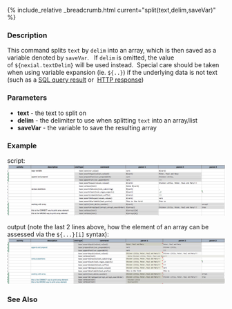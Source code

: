 {% include_relative _breadcrumb.html current="split(text,delim,saveVar)" %}


### Description
This command splits `text` by `delim` into an array, which is then saved as a variable denoted by `saveVar`.  
If `delim` is omitted, the value of `${nexial.textDelim}` will be used instead.  Special care should be taken when 
using variable expansion (ie. `${..}`) if the underlying data is not text (such as a [SQL query result](../rdbms) or 
[HTTP response](../ws))


### Parameters
- **text** \- the text to split on
- **delim** \- the delimiter to use when splitting `text` into an array/list
- **saveVar** \- the variable to save the resulting array


### Example
script:<br/>
![script](image/split_01.png)

output (note the last 2 lines above, how the element of an array can be assessed via the `${...}[i]` syntax):
![output](image/split_02.png)


### See Also
